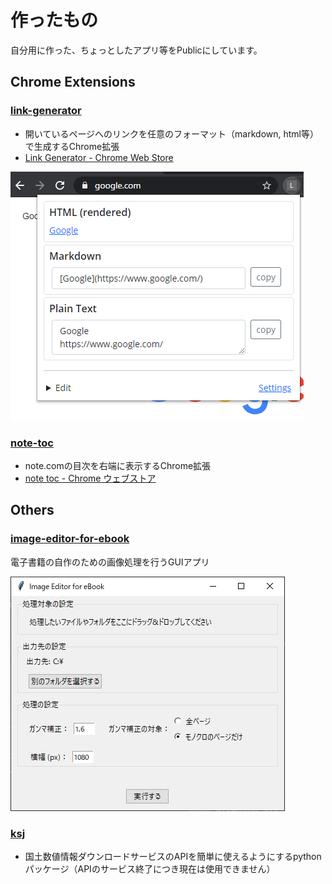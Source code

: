 

# 作ったもの

自分用に作った、ちょっとしたアプリ等をPublicにしています。

## Chrome Extensions

### [link-generator](https://github.com/nigimitama/link-generator)

- 開いているページへのリンクを任意のフォーマット（markdown, html等）で生成するChrome拡張
- [Link Generator - Chrome Web Store](https://chrome.google.com/webstore/detail/link-generator/dcepleilgmacpdjlcbgjaddnoejognkc)

![image-20210228191309904](https://github.com/nigimitama/link-generator/raw/main/images/image-20210228191309904.png)

### [note-toc](https://github.com/nigimitama/note-toc)

- note.comの目次を右端に表示するChrome拡張
- [note toc - Chrome ウェブストア](https://chrome.google.com/webstore/detail/note-toc/dddpojfjpcidbebhjijlchdkfmegoidg?hl=ja)



## Others

### [image-editor-for-ebook](https://github.com/nigimitama/image-editor-for-ebook)

電子書籍の自作のための画像処理を行うGUIアプリ

![image-20230107154633566.png](https://github.com/nigimitama/image-editor-for-ebook/blob/master/README.assets/image-20230107154633566.png?raw=true)

### [ksj](https://github.com/nigimitama/ksj)

- 国土数値情報ダウンロードサービスのAPIを簡単に使えるようにするpythonパッケージ（APIのサービス終了につき現在は使用できません）





